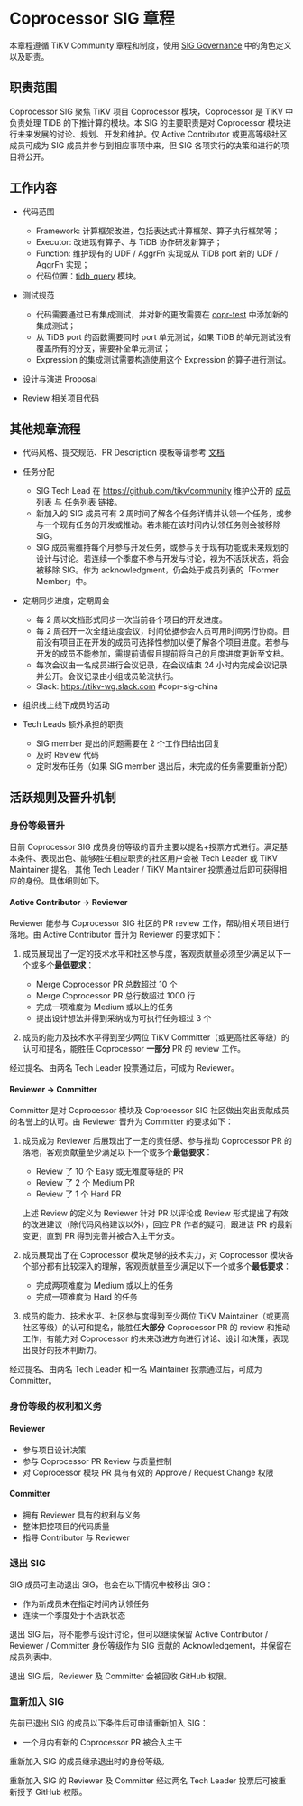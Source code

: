 # Coprocessor SIG 章程

本章程遵循 TiKV Community 章程和制度，使用 [SIG Governance](/GOVERNANCE-zh_CN.md) 中的角色定义以及职责。

## 职责范围

Coprocessor SIG 聚焦 TiKV 项目 Coprocessor 模块，Coprocessor 是 TiKV 中负责处理 TiDB 的下推计算的模块。本 SIG 的主要职责是对 Coprocessor 模块进行未来发展的讨论、规划、开发和维护。仅 Active Contributor 或更高等级社区成员可成为 SIG 成员并参与到相应事项中来，但 SIG 各项实行的决策和进行的项目将公开。

## 工作内容

- 代码范围
  - Framework: 计算框架改进，包括表达式计算框架、算子执行框架等；
  - Executor: 改进现有算子、与 TiDB 协作研发新算子；
  - Function: 维护现有的 UDF / AggrFn 实现或从  TiDB port 新的 UDF / AggrFn 实现；
  - 代码位置：[tidb_query](https://github.com/tikv/tikv/tree/master/components/tidb_query) 模块。

- 测试规范
  - 代码需要通过已有集成测试，并对新的更改需要在 [copr-test](https://github.com/tikv/copr-test) 中添加新的集成测试；
  - 从 TiDB port 的函数需要同时 port 单元测试，如果 TiDB 的单元测试没有覆盖所有的分支，需要补全单元测试；
  - Expression 的集成测试需要构造使用这个 Expression 的算子进行测试。

- 设计与演进 Proposal
- Review 相关项目代码

## 其他规章流程

- 代码风格、提交规范、PR Description 模板等请参考 [文档](https://github.com/tikv/tikv/blob/master/CONTRIBUTING.md)
- 任务分配
  - SIG Tech Lead 在 https://github.com/tikv/community 维护公开的 [成员列表](./membership.md) 与 [任务列表](./workflow-zh_CN.md) 链接。
  - 新加入的 SIG 成员可有 2 周时间了解各个任务详情并认领一个任务，或参与一个现有任务的开发或推动。若未能在该时间内认领任务则会被移除 SIG。
  - SIG 成员需维持每个月参与开发任务，或参与关于现有功能或未来规划的设计与讨论。若连续一个季度不参与开发与讨论，视为不活跃状态，将会被移除 SIG。作为 acknowledgment，仍会处于成员列表的「Former Member」中。

- 定期同步进度，定期周会
  - 每 2 周以文档形式同步一次当前各个项目的开发进度。
  - 每 2 周召开一次全组进度会议，时间依据参会人员可用时间另行协商。目前没有项目正在开发的成员可选择性参加以便了解各个项目进度。若参与开发的成员不能参加，需提前请假且提前将自己的月度进度更新至文档。
  - 每次会议由一名成员进行会议记录，在会议结束 24 小时内完成会议记录并公开。会议记录由小组成员轮流执行。
  - Slack: https://tikv-wg.slack.com #copr-sig-china

- 组织线上线下成员的活动
- Tech Leads 额外承担的职责
  - SIG member 提出的问题需要在 2 个工作日给出回复
  - 及时 Review 代码
  - 定时发布任务（如果 SIG member 退出后，未完成的任务需要重新分配）

## 活跃规则及晋升机制

### 身份等级晋升

目前 Coprocessor SIG 成员身份等级的晋升主要以提名+投票方式进行。满足基本条件、表现出色、能够胜任相应职责的社区用户会被 Tech Leader 或 TiKV Maintainer 提名，其他 Tech Leader / TiKV Maintainer 投票通过后即可获得相应的身份。具体细则如下。

#### Active Contributor → Reviewer

Reviewer 能参与 Coprocessor SIG 社区的 PR review 工作，帮助相关项目进行落地。由 Active Contributor 晋升为 Reviewer 的要求如下：

1. 成员展现出了一定的技术水平和社区参与度，客观贡献量必须至少满足以下一个或多个**最低要求**：

   - Merge Coprocessor PR 总数超过 10 个
   - Merge Coprocessor PR 总行数超过 1000 行
   - 完成一项难度为 Medium 或以上的任务
   - 提出设计想法并得到采纳成为可执行任务超过 3 个

2. 成员的能力及技术水平得到至少两位 TiKV Committer（或更高社区等级）的认可和提名，能胜任 Coprocessor **一部分** PR 的 review 工作。

经过提名、由两名 Tech Leader 投票通过后，可成为 Reviewer。

#### Reviewer → Committer

Committer 是对 Coprocessor 模块及 Coprocessor SIG 社区做出突出贡献成员的名誉上的认可。由 Reviewer 晋升为 Committer 的要求如下：

1. 成员成为 Reviewer 后展现出了一定的责任感、参与推动 Coprocessor PR 的落地，客观贡献量至少满足以下一个或多个**最低要求**：

   - Review 了 10 个 Easy 或无难度等级的 PR
   - Review 了 2 个 Medium PR
   - Review 了 1 个 Hard PR

   上述 Review 的定义为 Reviewer 针对 PR 以评论或 Review 形式提出了有效的改进建议（除代码风格建议以外），回应 PR 作者的疑问，跟进该 PR 的最新变更，直到 PR 得到完善并被合入主干分支。

2. 成员展现出了在 Coprocessor 模块足够的技术实力，对 Coprocessor 模块各个部分都有比较深入的理解，客观贡献量至少满足以下一个或多个**最低要求**：

   - 完成两项难度为 Medium 或以上的任务
   - 完成一项难度为 Hard 的任务

3. 成员的能力、技术水平、社区参与度得到至少两位 TiKV Maintainer（或更高社区等级）的认可和提名，能胜任**大部分** Coprocessor PR 的 review 和推动工作，有能力对 Coprocessor 的未来改进方向进行讨论、设计和决策，表现出良好的技术判断力。

经过提名、由两名 Tech Leader 和一名 Maintainer 投票通过后，可成为 Committer。

### 身份等级的权利和义务

#### Reviewer

- 参与项目设计决策
- 参与 Coprocessor PR Review 与质量控制
- 对 Coprocessor 模块 PR 具有有效的 Approve / Request Change 权限

#### Committer

- 拥有 Reviewer 具有的权利与义务
- 整体把控项目的代码质量
- 指导 Contributor 与 Reviewer

### 退出 SIG

SIG 成员可主动退出 SIG，也会在以下情况中被移出 SIG：

- 作为新成员未在指定时间内认领任务
- 连续一个季度处于不活跃状态

退出 SIG 后，将不能参与设计讨论，但可以继续保留 Active Contributor / Reviewer / Committer 身份等级作为 SIG 贡献的 Acknowledgement，并保留在成员列表中。

退出 SIG 后，Reviewer 及 Committer 会被回收 GitHub 权限。

### 重新加入 SIG

先前已退出 SIG 的成员以下条件后可申请重新加入 SIG：

- 一个月内有新的 Coprocessor PR 被合入主干

重新加入 SIG 的成员继承退出时的身份等级。

重新加入 SIG 的 Reviewer 及 Committer 经过两名 Tech Leader 投票后可被重新授予 GitHub 权限。
